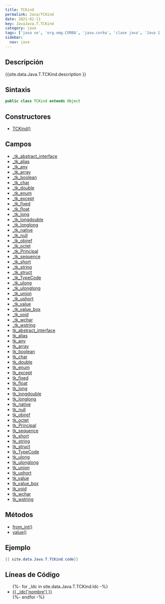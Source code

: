 ```yaml
---
title: TCKind
permalink: Java/TCKind
date: 2021-01-11
key: JavaJava.T.TCKind
category: java
tags: ['java se', 'org.omg.CORBA', 'java.corba', 'clase java', 'Java 1.0']
sidebar: 
  nav: java
---
```


## Descripción
{{site.data.Java.T.TCKind.description }}

## Sintaxis
~~~java
public class TCKind extends Object
~~~

## Constructores
* [TCKind()](/Java/TCKind/TCKind/)

## Campos
* [_tk_abstract_interface](/Java/TCKind/_tk_abstract_interface)
* [_tk_alias](/Java/TCKind/_tk_alias)
* [_tk_any](/Java/TCKind/_tk_any)
* [_tk_array](/Java/TCKind/_tk_array)
* [_tk_boolean](/Java/TCKind/_tk_boolean)
* [_tk_char](/Java/TCKind/_tk_char)
* [_tk_double](/Java/TCKind/_tk_double)
* [_tk_enum](/Java/TCKind/_tk_enum)
* [_tk_except](/Java/TCKind/_tk_except)
* [_tk_fixed](/Java/TCKind/_tk_fixed)
* [_tk_float](/Java/TCKind/_tk_float)
* [_tk_long](/Java/TCKind/_tk_long)
* [_tk_longdouble](/Java/TCKind/_tk_longdouble)
* [_tk_longlong](/Java/TCKind/_tk_longlong)
* [_tk_native](/Java/TCKind/_tk_native)
* [_tk_null](/Java/TCKind/_tk_null)
* [_tk_objref](/Java/TCKind/_tk_objref)
* [_tk_octet](/Java/TCKind/_tk_octet)
* [_tk_Principal](/Java/TCKind/_tk_Principal)
* [_tk_sequence](/Java/TCKind/_tk_sequence)
* [_tk_short](/Java/TCKind/_tk_short)
* [_tk_string](/Java/TCKind/_tk_string)
* [_tk_struct](/Java/TCKind/_tk_struct)
* [_tk_TypeCode](/Java/TCKind/_tk_TypeCode)
* [_tk_ulong](/Java/TCKind/_tk_ulong)
* [_tk_ulonglong](/Java/TCKind/_tk_ulonglong)
* [_tk_union](/Java/TCKind/_tk_union)
* [_tk_ushort](/Java/TCKind/_tk_ushort)
* [_tk_value](/Java/TCKind/_tk_value)
* [_tk_value_box](/Java/TCKind/_tk_value_box)
* [_tk_void](/Java/TCKind/_tk_void)
* [_tk_wchar](/Java/TCKind/_tk_wchar)
* [_tk_wstring](/Java/TCKind/_tk_wstring)
* [tk_abstract_interface](/Java/TCKind/tk_abstract_interface)
* [tk_alias](/Java/TCKind/tk_alias)
* [tk_any](/Java/TCKind/tk_any)
* [tk_array](/Java/TCKind/tk_array)
* [tk_boolean](/Java/TCKind/tk_boolean)
* [tk_char](/Java/TCKind/tk_char)
* [tk_double](/Java/TCKind/tk_double)
* [tk_enum](/Java/TCKind/tk_enum)
* [tk_except](/Java/TCKind/tk_except)
* [tk_fixed](/Java/TCKind/tk_fixed)
* [tk_float](/Java/TCKind/tk_float)
* [tk_long](/Java/TCKind/tk_long)
* [tk_longdouble](/Java/TCKind/tk_longdouble)
* [tk_longlong](/Java/TCKind/tk_longlong)
* [tk_native](/Java/TCKind/tk_native)
* [tk_null](/Java/TCKind/tk_null)
* [tk_objref](/Java/TCKind/tk_objref)
* [tk_octet](/Java/TCKind/tk_octet)
* [tk_Principal](/Java/TCKind/tk_Principal)
* [tk_sequence](/Java/TCKind/tk_sequence)
* [tk_short](/Java/TCKind/tk_short)
* [tk_string](/Java/TCKind/tk_string)
* [tk_struct](/Java/TCKind/tk_struct)
* [tk_TypeCode](/Java/TCKind/tk_TypeCode)
* [tk_ulong](/Java/TCKind/tk_ulong)
* [tk_ulonglong](/Java/TCKind/tk_ulonglong)
* [tk_union](/Java/TCKind/tk_union)
* [tk_ushort](/Java/TCKind/tk_ushort)
* [tk_value](/Java/TCKind/tk_value)
* [tk_value_box](/Java/TCKind/tk_value_box)
* [tk_void](/Java/TCKind/tk_void)
* [tk_wchar](/Java/TCKind/tk_wchar)
* [tk_wstring](/Java/TCKind/tk_wstring)

## Métodos
* [from_int()](/Java/TCKind/from_int)
* [value()](/Java/TCKind/value)

## Ejemplo
~~~java
{{ site.data.Java.T.TCKind.code}}
~~~

## Líneas de Código
<ul>
{%- for _ldc in site.data.Java.T.TCKind.ldc -%}
   <li>
       <a href="{{_ldc['url'] }}">{{ _ldc['nombre'] }}</a>
   </li>
{%- endfor -%}
</ul>
